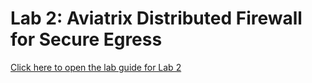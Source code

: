 # Lab 2: Aviatrix Distributed Firewall for Secure Egress

[Click here to open the lab guide for Lab 2](pdfs/immersion-day-lab2.pdf)
